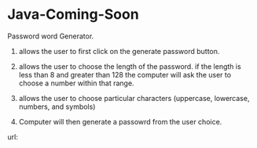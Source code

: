 # Java-Coming-Soon

Password word Generator.
1. allows the user to first click on the generate password button.

2. allows the user to choose the length of the password. if the length is less than 8 and greater than 128 the computer will ask the user to choose a number within that range. 

3. allows  the user to choose  particular characters (uppercase, lowercase, numbers, and symbols)

4. Computer will then generate a passowrd from the user choice.

url: 
